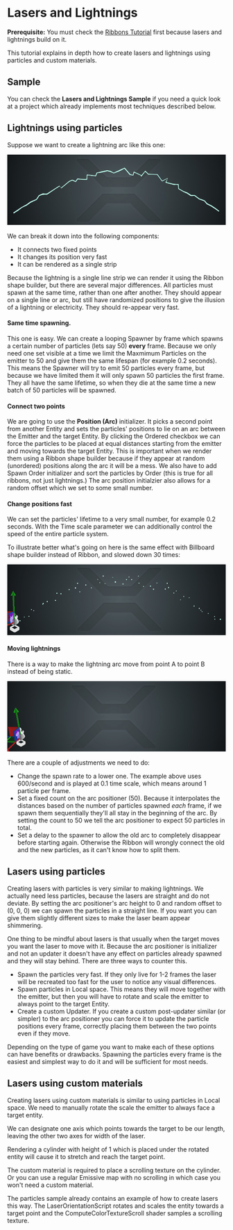 # Lasers and Lightnings

**Prerequisite:** You must check the [Ribbons Tutorial](../particles-tutorials-ribbons/index.md) first because lasers and lightnings build on it.

This tutorial explains in depth how to create lasers and lightnings using particles and custom materials.

## Sample

You can check the **Lasers and Lightnings Sample** if you need a quick look at a project which already implements most techniques described below.

## Lightnings using particles

Suppose we want to create a lightning arc like this one:

![media/particles-tutorials-lasers-1.gif](media/particles-tutorials-lasers-1.gif)

We can break it down into the following components:
 - It connects two fixed points
 - It changes its position very fast
 - It can be rendered as a single strip
 
Because the lightning is a single line strip we can render it using the Ribbon shape builder, but there are several major differences. 
All particles must spawn at the same time, rather than one after another. 
They should appear on a single line or arc, but still have randomized positions to give the illusion of a lightning or electricity.
They should re-appear very fast.

#### Same time spawning.

This one is easy. We can create a looping Spawner by frame which spawns a certain number of particles (lets say 50) **every** frame. 
Because we only need one set visible at a time we limit the Maxmimum Particles on the emitter to 50 and give them the same lifespan (for example 0.2 seconds).
This means the Spawner will try to emit 50 particles every frame, but because we have limited them it will only spawn 50 particles the first frame.
They all have the same lifetime, so when they die at the same time a new batch of 50 particles will be spawned.

#### Connect two points

We are going to use the **Position (Arc)** initializer. It picks a second point from another Entity and sets the particles' positions to lie on an arc between the Emitter and the target Entity.
By clicking the Ordered checkbox we can force the particles to be placed at equal distances starting from the emitter and moving towards the target Entity.
This is important when we render them using a Ribbon shape builder because if they appear at random (unordered) positions along the arc it will be a mess. 
We also have to add Spawn Order initializer and sort the particles by Order (this is true for all ribbons, not just lightnings.)
The arc position initialzier also allows for a random offset which we set to some small number.

#### Change positions fast

We can set the particles' lifetime to a very small number, for example 0.2 seconds. With the Time scale parameter we can additionally control the speed of the entire particle system.


To illustrate better what's going on here is the same effect with Billboard shape builder instead of Ribbon, and slowed down 30 times:

![media/particles-tutorials-lasers-2.gif](media/particles-tutorials-lasers-2.gif)


#### Moving lightnings

There is a way to make the lightning arc move from point A to point B instead of being static.

![media/particles-tutorials-lasers-3.gif](media/particles-tutorials-lasers-3.gif)

There are a couple of adjustments we need to do:
 - Change the spawn rate to a lower one. The example above uses 600/second and is played at 0.1 time scale, which means around 1 particle per frame.
 - Set a fixed count on the arc positioner (50). Because it interpolates the distances based on the number of particles spawned *each* frame, if we spawn them sequentially they'll all stay in the beginning of the arc. By setting the count to 50 we tell the arc positioner to expect 50 particles in total.
 - Set a delay to the spawner to allow the old arc to completely disappear before starting again. Otherwise the Ribbon will wrongly connect the old and the new particles, as it can't know how to split them.


## Lasers using particles

Creating lasers with particles is very similar to making lightnings. We actually need less particles, because the lasers are straight and do not deviate. 
By setting the arc positioner's arc height to 0 and random offset to (0, 0, 0) we can spawn the particles in a straight line. If you want you can give them slightly different sizes to make the laser beam appear shimmering.

One thing to be mindful about lasers is that usually when the target moves you want the laser to move with it. Because the arc positioner is initializer and not an updater it doesn't have any effect on particles already spawned and they will stay behind. There are three ways to counter this.

- Spawn the particles very fast. If they only live for 1-2 frames the laser will be recreated too fast for the user to notice any visual differences.
- Spawn particles in Local space. This means they will move together with the emitter, but then you will have to rotate and scale the emitter to always point to the target Entity.
- Create a custom Updater. If you create a custom post-updater similar (or simpler) to the arc positioner you can force it to update the particle positions every frame, correctly placing them between the two points even if they move.

Depending on the type of game you want to make each of these options can have benefits or drawbacks. Spawning the particles every frame is the easiest and simplest way to do it and will be sufficient for most needs.


## Lasers using custom materials

Creating lasers using custom materials is similar to using particles in Local space. We need to manually rotate the scale the emitter to always face a target entity.

We can designate one axis which points towards the target to be our length, leaving the other two axes for width of the laser.

Rendering a cylinder with height of 1 which is placed under the rotated entity will cause it to stretch and reach the target point.

The custom material is required to place a scrolling texture on the cylinder. Or you can use a regular Emissive map with no scrolling in which case you won't need a custom material.

The particles sample already contains an example of how to create lasers this way. The LaserOrientationScript rotates and scales the entity towards a target point and the ComputeColorTextureScroll shader samples a scrolling texture.
